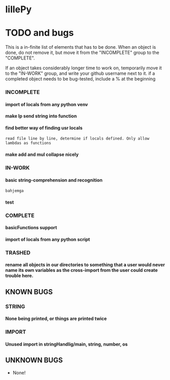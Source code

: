 # lillePy

# TODO and bugs
This is a in-finite list of elements that has to be done.
When an object is done, do not remove it, but move it from
the "INCOMPLETE" group to the "COMPLETE".

If an object takes considerably longer time to work on,
temporarily move it to the "IN-WORK" group, and write your
github username next to it.
if a completed object needs to be bug-tested, include a % at the beginning

### INCOMPLETE
  #### import of locals from any python venv
  #### make lp send string into function
  #### find better way of finding usr locals
    read file line by line, determine if locals defined. Only allow lambdas as functions
  #### make add and mul collapse nicely
### IN-WORK
  #### basic string-comprehension and recognition
    bahjemga
  #### test
### COMPLETE
  #### basicFunctions support
  #### import of locals from any python script
### TRASHED
  #### rename all objects in our directories to something that a user would never name its own variables as the cross-import from the user could create trouble here.

## KNOWN BUGS

### STRING
  #### None being printed, or things are printed twice
### IMPORT
  #### Unused import in stringHandlig/main, string, number, os

## UNKNOWN BUGS
  - None!
